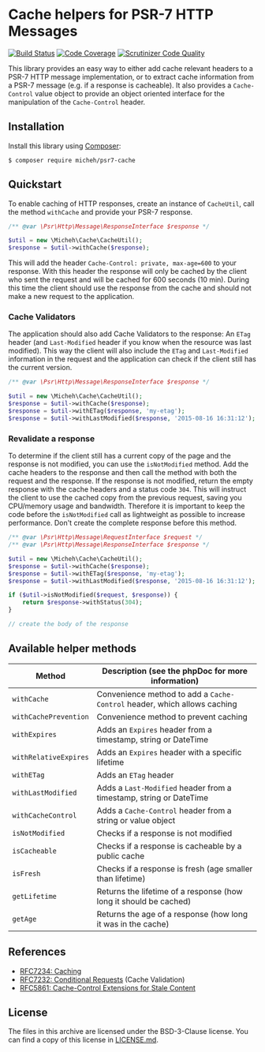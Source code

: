 # Cache helpers for PSR-7 HTTP Messages

[![Build Status](https://secure.travis-ci.org/micheh/psr7-cache.svg?branch=master)](https://secure.travis-ci.org/micheh/psr7-cache)
[![Code Coverage](https://scrutinizer-ci.com/g/micheh/psr7-cache/badges/coverage.png?b=master)](https://scrutinizer-ci.com/g/micheh/psr7-cache/?branch=master)
[![Scrutinizer Code Quality](https://scrutinizer-ci.com/g/micheh/psr7-cache/badges/quality-score.png?b=master)](https://scrutinizer-ci.com/g/micheh/psr7-cache/?branch=master)

This library provides an easy way to either add cache relevant headers to a PSR-7 HTTP message implementation, or to extract cache information from a PSR-7 message (e.g. if a response is cacheable).
It also provides a `Cache-Control` value object to provide an object oriented interface for the manipulation of the `Cache-Control` header.


## Installation

Install this library using [Composer](https://getcomposer.org/):

```console
$ composer require micheh/psr7-cache
```

## Quickstart

To enable caching of HTTP responses, create an instance of `CacheUtil`, call the method `withCache` and provide your PSR-7 response.

```php
/** @var \Psr\Http\Message\ResponseInterface $response */

$util = new \Micheh\Cache\CacheUtil();
$response = $util->withCache($response);
```

This will add the header `Cache-Control: private, max-age=600` to your response.
With this header the response will only be cached by the client who sent the request and will be cached for 600 seconds (10 min).
During this time the client should use the response from the cache and should not make a new request to the application.

### Cache Validators
The application should also add Cache Validators to the response: An `ETag` header (and `Last-Modified` header if you know when the resource was last modified).
This way the client will also include the `ETag` and `Last-Modified` information in the request and the application can check if the client still has the current version.

```php
/** @var \Psr\Http\Message\ResponseInterface $response */

$util = new \Micheh\Cache\CacheUtil();
$response = $util->withCache($response);
$response = $util->withETag($response, 'my-etag');
$response = $util->withLastModified($response, '2015-08-16 16:31:12');
```

### Revalidate a response
To determine if the client still has a current copy of the page and the response is not modified, you can use the `isNotModified` method.
Add the cache headers to the response and then call the method with both the request and the response.
If the response is not modified, return the empty response with the cache headers and a status code `304`.
This will instruct the client to use the cached copy from the previous request, saving you CPU/memory usage and bandwidth.
Therefore it is important to keep the code before the `isNotModified` call as lightweight as possible to increase performance.
Don't create the complete response before this method.

```php
/** @var \Psr\Http\Message\RequestInterface $request */
/** @var \Psr\Http\Message\ResponseInterface $response */

$util = new \Micheh\Cache\CacheUtil();
$response = $util->withCache($response);
$response = $util->withETag($response, 'my-etag');
$response = $util->withLastModified($response, '2015-08-16 16:31:12');

if ($util->isNotModified($request, $response)) {
    return $response->withStatus(304);
}

// create the body of the response
```


## Available helper methods

Method                | Description (see the phpDoc for more information)
--------------------- | ------------------------------------------------------------------------
`withCache`           | Convenience method to add a `Cache-Control` header, which allows caching
`withCachePrevention` | Convenience method to prevent caching
`withExpires`         | Adds an `Expires` header from a timestamp, string or DateTime
`withRelativeExpires` | Adds an `Expires` header with a specific lifetime
`withETag`            | Adds an `ETag` header
`withLastModified`    | Adds a `Last-Modified` header from a timestamp, string or DateTime
`withCacheControl`    | Adds a `Cache-Control` header from a string or value object
`isNotModified`       | Checks if a response is not modified
`isCacheable`         | Checks if a response is cacheable by a public cache
`isFresh`             | Checks if a response is fresh (age smaller than lifetime)
`getLifetime`         | Returns the lifetime of a response (how long it should be cached)
`getAge`              | Returns the age of a response (how long it was in the cache)


## References

- [RFC7234: Caching](https://tools.ietf.org/html/rfc7234)
- [RFC7232: Conditional Requests](https://tools.ietf.org/html/rfc7232) (Cache Validation)
- [RFC5861: Cache-Control Extensions for Stale Content](https://tools.ietf.org/html/rfc5861)


## License

The files in this archive are licensed under the BSD-3-Clause license.
You can find a copy of this license in [LICENSE.md](LICENSE.md).
